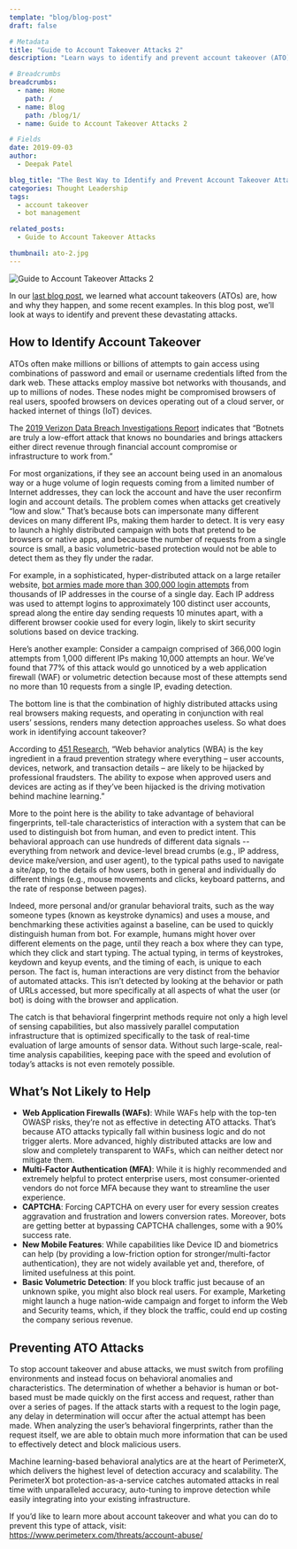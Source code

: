 ```yaml
---
template: "blog/blog-post"
draft: false

# Metadata
title: "Guide to Account Takeover Attacks 2"
description: "Learn ways to identify and prevent account takeover (ATO) attacks."

# Breadcrumbs
breadcrumbs:
  - name: Home
    path: /
  - name: Blog
    path: /blog/1/
  - name: Guide to Account Takeover Attacks 2

# Fields
date: 2019-09-03
author:
  - Deepak Patel

blog_title: "The Best Way to Identify and Prevent Account Takeover Attacks"
categories: Thought Leadership
tags:
  - account takeover
  - bot management

related_posts:
  - Guide to Account Takeover Attacks

thumbnail: ato-2.jpg
---
```


![Guide to Account Takeover Attacks 2](/assets/images/blog/ato-2.jpg)<br>

In our [last blog post](/blog/account-take-over-part1/), we learned what account takeovers (ATOs) are, how and why they happen, and some recent examples. In this blog post, we’ll look at ways to identify and prevent these devastating attacks.

## How to Identify Account Takeover

ATOs often make millions or billions of attempts to gain access using combinations of password and email or username credentials lifted from the dark web. These attacks employ massive bot networks with thousands, and up to millions of nodes. These nodes might be compromised browsers of real users, spoofed browsers on devices operating out of a cloud server, or hacked internet of things (IoT) devices.

The [2019 Verizon Data Breach Investigations Report](https://enterprise.verizon.com/resources/reports/dbir/) indicates that “Botnets are truly a low-effort attack that knows no boundaries and brings attackers either direct revenue through financial account compromise or infrastructure to work from.”

For most organizations, if they see an account being used in an anomalous way or a huge volume of login requests coming from a limited number of Internet addresses, they can lock the account and have the user reconfirm login and account details. The problem comes when attacks get creatively “low and slow.” That’s because bots can impersonate many different devices on many different IPs, making them harder to detect. It is very easy to launch a highly distributed campaign with bots that pretend to be browsers or native apps, and because the number of requests from a single source is small, a basic volumetric-based protection would not be able to detect them as they fly under the radar.

For example, in a sophisticated, hyper-distributed attack on a large retailer website, [bot armies made more than 300,000 login attempts](https://www.darkreading.com/endpoint/anatomy-of-an-account-takeover-attack/a/d-id/1324409) from thousands of IP addresses in the course of a single day. Each IP address was used to attempt logins to approximately 100 distinct user accounts, spread along the entire day sending requests 10 minutes apart, with a different browser cookie used for every login, likely to skirt security solutions based on device tracking.

Here’s another example: Consider a campaign comprised of 366,000 login attempts from 1,000 different IPs making 10,000 attempts an hour. We’ve found that 77% of this attack would go unnoticed by a web application firewall (WAF) or volumetric detection because most of these attempts send no more than 10 requests from a single IP, evading detection.

The bottom line is that the combination of highly distributed attacks using real browsers making requests, and operating in conjunction with real users’ sessions, renders many detection approaches useless. So what does work in identifying account takeover?

According to [451 Research](/resources/reduce-fraud-web-behavior-analytics/), “Web behavior analytics (WBA) is the key ingredient in a fraud prevention strategy where everything – user accounts, devices, network, and transaction details – are likely to be hijacked by professional fraudsters. The ability to expose when approved users and devices are acting as if they’ve been hijacked is the driving motivation behind machine learning.”

More to the point here is the ability to take advantage of behavioral fingerprints, tell-tale characteristics of interaction with a system that can be used to distinguish bot from human, and even to predict intent. This behavioral approach can use hundreds of different data signals -- everything from network and device-level bread crumbs (e.g., IP address, device make/version, and user agent), to the typical paths used to navigate a site/app, to the details of how users, both in general and individually do different things (e.g., mouse movements and clicks, keyboard patterns, and the rate of response between pages).

Indeed, more personal and/or granular behavioral traits, such as the way someone types (known as keystroke dynamics) and uses a mouse, and benchmarking these activities against a baseline, can be used to quickly distinguish human from bot. For example, humans might hover over different elements on the page, until they reach a box where they can type, which they click and start typing. The actual typing, in terms of keystrokes, keydown and keyup events, and the timing of each, is unique to each person. The fact is, human interactions are very distinct from the behavior of automated attacks. This isn’t detected by looking at the behavior or path of URLs accessed, but more specifically at all aspects of what the user (or bot) is doing with the browser and application.

The catch is that behavioral fingerprint methods require not only a high level of sensing capabilities, but also massively parallel computation infrastructure that is optimized specifically to the task of real-time evaluation of large amounts of sensor data. Without such large-scale, real-time analysis capabilities, keeping pace with the speed and evolution of today’s attacks is not even remotely possible.

## What’s Not Likely to Help

- **Web Application Firewalls (WAFs)**: While WAFs help with the top-ten OWASP risks, they’re not as effective in detecting ATO attacks. That’s because ATO attacks typically fall within business logic and do not trigger alerts. More advanced, highly distributed attacks are low and slow and completely transparent to WAFs, which can neither detect nor mitigate them.
- **Multi-Factor Authentication (MFA)**: While it is highly recommended and extremely helpful to protect enterprise users, most consumer-oriented vendors do not force MFA because they want to streamline the user experience.
- **CAPTCHA**: Forcing CAPTCHA on every user for every session creates aggravation and frustration and lowers conversion rates. Moreover, bots are getting better at bypassing CAPTCHA challenges, some with a 90% success rate.
- **New Mobile Features**: While capabilities like Device ID and biometrics can help (by providing a low-friction option for stronger/multi-factor authentication), they are not widely available yet and, therefore, of limited usefulness at this point.
- **Basic Volumetric Detection**: If you block traffic just because of an unknown spike, you might also block real users. For example, Marketing might launch a huge nation-wide campaign and forget to inform the Web and Security teams, which, if they block the traffic, could end up costing the company serious revenue.

## Preventing ATO Attacks

To stop account takeover and abuse attacks, we must switch from profiling environments and instead focus on behavioral anomalies and characteristics. The determination of whether a behavior is human or bot-based must be made quickly on the first access and request, rather than over a series of pages. If the attack starts with a request to the login page, any delay in determination will occur after the actual attempt has been made. When analyzing the user’s behavioral fingerprints, rather than the request itself, we are able to obtain much more information that can be used to effectively detect and block malicious users.

Machine learning-based behavioral analytics are at the heart of PerimeterX, which delivers the highest level of detection accuracy and scalability. The PerimeterX bot protection-as-a-service catches automated attacks in real time with unparalleled accuracy, auto-tuning to improve detection while easily integrating into your existing infrastructure.

If you’d like to learn more about account takeover and what you can do to prevent this type of attack, visit: https://www.perimeterx.com/threats/account-abuse/
